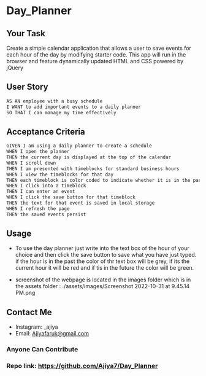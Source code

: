 # Day_Planner

## Your Task

Create a simple calendar application that allows a user to save events for each hour of the day by modifying starter code. This app will run in the browser and feature dynamically updated HTML and CSS powered by jQuery

## User Story

```md
AS AN employee with a busy schedule
I WANT to add important events to a daily planner
SO THAT I can manage my time effectively
```

## Acceptance Criteria

```md
GIVEN I am using a daily planner to create a schedule
WHEN I open the planner
THEN the current day is displayed at the top of the calendar
WHEN I scroll down
THEN I am presented with timeblocks for standard business hours
WHEN I view the timeblocks for that day
THEN each timeblock is color coded to indicate whether it is in the past, present, or future
WHEN I click into a timeblock
THEN I can enter an event
WHEN I click the save button for that timeblock
THEN the text for that event is saved in local storage
WHEN I refresh the page
THEN the saved events persist
```

## Usage

* To use the day planner just write into the text box of the hour of your choice and then click the save button to save what you have just typed. if the hour is in the past the color of thr text box will be grey, if its the current hour it will be red and if tis in the future the color will be green.

* screenshot of the webpage is located in the images folder which is in the assets folder : ./assets/images/Screenshot 2022-10-31 at 9.45.14 PM.png

## Contact Me

* Instagram: _ajiya
* Email: Ajiyafaruk@gmail.com


### Anyone Can Contribute

### Repo link: https://github.com/Ajiya7/Day_Planner